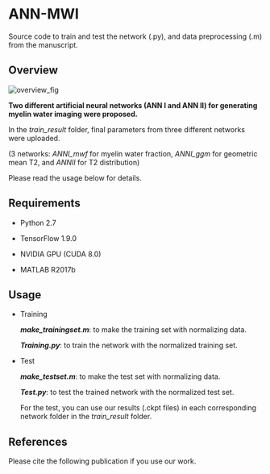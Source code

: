 # ANN-MWI
Source code to train and test the network (.py), and data preprocessing (.m) from the manuscript.



Overview
---------
![overview_fig](https://user-images.githubusercontent.com/49778751/56625868-38699e80-667a-11e9-8ea2-954fd8275e89.png)

**Two different artificial neural networks (ANN I and ANN II) for generating myelin water imaging were proposed.**

In the *train_result* folder, final parameters from three different networks were uploaded.

(3 networks: *ANNI_mwf* for myelin water fraction, *ANNI_ggm* for geometric mean T2, and *ANNII* for T2 distribution)

Please read the usage below for details.



Requirements
---------
* Python 2.7

* TensorFlow 1.9.0

* NVIDIA GPU (CUDA 8.0)

* MATLAB R2017b



Usage
---------
* Training

  ***make_trainingset.m***: to make the training set with normalizing data.

  ***Training.py***: to train the network with the normalized training set.



* Test

  ***make_testset.m***: to make the test set with normalizing data.

  ***Test.py***: to test the trained network with the normalized test set.

     For the test, you can use our results (.ckpt files) in each corresponding network folder in the *train_result* folder.
               


References
---------
Please cite the following publication if you use our work.
